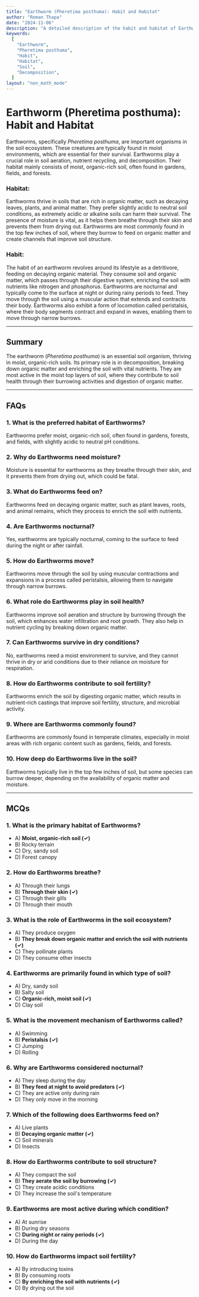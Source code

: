 ```yaml
---
title: "Earthworm (Pheretima posthuma): Habit and Habitat"
author: "Roman Thapa"
date: "2024-11-06"
description: "A detailed description of the habit and habitat of Earthworm (Pheretima posthuma), focusing on its environmental needs and behavior."
keywords:
  [
    "Earthworm",
    "Pheretima posthuma",
    "Habit",
    "Habitat",
    "Soil",
    "Decomposition",
  ]
layout: "non_math_mode"
---
```


# Earthworm (Pheretima posthuma): Habit and Habitat

Earthworms, specifically _Pheretima posthuma_, are important organisms in the soil ecosystem. These creatures are typically found in moist environments, which are essential for their survival. Earthworms play a crucial role in soil aeration, nutrient recycling, and decomposition. Their habitat mainly consists of moist, organic-rich soil, often found in gardens, fields, and forests.

### Habitat:

Earthworms thrive in soils that are rich in organic matter, such as decaying leaves, plants, and animal matter. They prefer slightly acidic to neutral soil conditions, as extremely acidic or alkaline soils can harm their survival. The presence of moisture is vital, as it helps them breathe through their skin and prevents them from drying out. Earthworms are most commonly found in the top few inches of soil, where they burrow to feed on organic matter and create channels that improve soil structure.

### Habit:

The habit of an earthworm revolves around its lifestyle as a detritivore, feeding on decaying organic material. They consume soil and organic matter, which passes through their digestive system, enriching the soil with nutrients like nitrogen and phosphorus. Earthworms are nocturnal and typically come to the surface at night or during rainy periods to feed. They move through the soil using a muscular action that extends and contracts their body. Earthworms also exhibit a form of locomotion called peristalsis, where their body segments contract and expand in waves, enabling them to move through narrow burrows.

---

## Summary

The earthworm (_Pheretima posthuma_) is an essential soil organism, thriving in moist, organic-rich soils. Its primary role is in decomposition, breaking down organic matter and enriching the soil with vital nutrients. They are most active in the moist top layers of soil, where they contribute to soil health through their burrowing activities and digestion of organic matter.

---

## FAQs

### 1. What is the preferred habitat of Earthworms?

Earthworms prefer moist, organic-rich soil, often found in gardens, forests, and fields, with slightly acidic to neutral pH conditions.

### 2. Why do Earthworms need moisture?

Moisture is essential for earthworms as they breathe through their skin, and it prevents them from drying out, which could be fatal.

### 3. What do Earthworms feed on?

Earthworms feed on decaying organic matter, such as plant leaves, roots, and animal remains, which they process to enrich the soil with nutrients.

### 4. Are Earthworms nocturnal?

Yes, earthworms are typically nocturnal, coming to the surface to feed during the night or after rainfall.

### 5. How do Earthworms move?

Earthworms move through the soil by using muscular contractions and expansions in a process called peristalsis, allowing them to navigate through narrow burrows.

### 6. What role do Earthworms play in soil health?

Earthworms improve soil aeration and structure by burrowing through the soil, which enhances water infiltration and root growth. They also help in nutrient cycling by breaking down organic matter.

### 7. Can Earthworms survive in dry conditions?

No, earthworms need a moist environment to survive, and they cannot thrive in dry or arid conditions due to their reliance on moisture for respiration.

### 8. How do Earthworms contribute to soil fertility?

Earthworms enrich the soil by digesting organic matter, which results in nutrient-rich castings that improve soil fertility, structure, and microbial activity.

### 9. Where are Earthworms commonly found?

Earthworms are commonly found in temperate climates, especially in moist areas with rich organic content such as gardens, fields, and forests.

### 10. How deep do Earthworms live in the soil?

Earthworms typically live in the top few inches of soil, but some species can burrow deeper, depending on the availability of organic matter and moisture.

---

## MCQs

### 1. What is the primary habitat of Earthworms?

- A) **Moist, organic-rich soil (✓)**
- B) Rocky terrain
- C) Dry, sandy soil
- D) Forest canopy

### 2. How do Earthworms breathe?

- A) Through their lungs
- B) **Through their skin (✓)**
- C) Through their gills
- D) Through their mouth

### 3. What is the role of Earthworms in the soil ecosystem?

- A) They produce oxygen
- B) **They break down organic matter and enrich the soil with nutrients (✓)**
- C) They pollinate plants
- D) They consume other insects

### 4. Earthworms are primarily found in which type of soil?

- A) Dry, sandy soil
- B) Salty soil
- C) **Organic-rich, moist soil (✓)**
- D) Clay soil

### 5. What is the movement mechanism of Earthworms called?

- A) Swimming
- B) **Peristalsis (✓)**
- C) Jumping
- D) Rolling

### 6. Why are Earthworms considered nocturnal?

- A) They sleep during the day
- B) **They feed at night to avoid predators (✓)**
- C) They are active only during rain
- D) They only move in the morning

### 7. Which of the following does Earthworms feed on?

- A) Live plants
- B) **Decaying organic matter (✓)**
- C) Soil minerals
- D) Insects

### 8. How do Earthworms contribute to soil structure?

- A) They compact the soil
- B) **They aerate the soil by burrowing (✓)**
- C) They create acidic conditions
- D) They increase the soil's temperature

### 9. Earthworms are most active during which condition?

- A) At sunrise
- B) During dry seasons
- C) **During night or rainy periods (✓)**
- D) During the day

### 10. How do Earthworms impact soil fertility?

- A) By introducing toxins
- B) By consuming roots
- C) **By enriching the soil with nutrients (✓)**
- D) By drying out the soil

